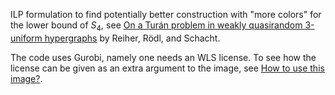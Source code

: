 ILP formulation to find potentially better construction with "more colors" for the lower bound of $S_4$, see 
[On a Turán problem in weakly quasirandom 3-uniform hypergraphs](https://www.math.uni-hamburg.de/home/schacht/2018/RT-weak.pdf) by Reiher, Rödl, and Schacht. 

The code uses Gurobi, namely one needs an WLS license. To see how the license can be given as an extra argument to the image, see [How to use this image?](https://github.com/Gurobi/docker-python-example). 